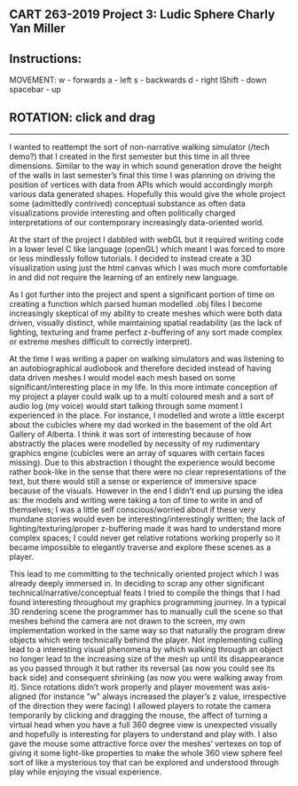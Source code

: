 CART 263-2019
Project 3: Ludic Sphere
Charly Yan Miller
---------------------------
Instructions:
------------
  MOVEMENT:
    w - forwards
    a - left
    s - backwards
    d - right
    lShift - down
    spacebar - up

  ROTATION:
    click and drag
------------

--------------------------

I wanted to reattempt the sort of non-narrative walking simulator (/tech demo?) that I created in the first semester but this time in all three dimensions. Similar to the way in which sound generation drove the height of the walls in last semester’s final this time I was planning on driving the position of vertices with data from APIs which would accordingly morph various data generated shapes. Hopefully this would give the whole project some (admittedly contrived) conceptual substance as often data visualizations provide interesting and often politically charged interpretations of our contemporary increasingly data-oriented world.

At the start of the project I dabbled with webGL but it required writing code in a lower level C like language (openGL) which meant I was forced to more or less mindlessly follow tutorials. I decided to instead create a 3D visualization using just the html canvas which I was much more comfortable in and did not require the learning of an entirely new language.

As I got further into the project and spent a significant portion of time on creating a function which parsed human modelled .obj files I become increasingly skeptical of my ability to create meshes which were both data driven, visually distinct, while maintaining spatial readability (as the lack of lighting, texturing and frame perfect z-buffering of any sort made complex or extreme meshes difficult to correctly interpret).

At the time I was writing a paper on walking simulators and was listening to an autobiographical audiobook and therefore decided instead of having data driven meshes I would model each mesh based on some significant/interesting place in my life. In this more intimate conception of my project a player could walk up to a multi coloured mesh and a sort of audio log (my voice) would start talking through some moment I experienced in the place. For instance, I modelled and wrote a little excerpt about the cubicles where my dad worked in the basement of the old Art Gallery of Alberta. I think it was sort of interesting because of how abstractly the places were modelled by necessity of my rudimentary graphics engine (cubicles were an array of squares with certain faces missing). Due to this abstraction I thought the experience would become rather book-like in the sense that there were no clear representations of the text, but there would still a sense or experience of immersive space because of the visuals. However in the end I didn’t end up pursing the idea as: the models and writing were taking a ton of time to write in and of themselves; I was a little self conscious/worried about if these very mundane stories would even be interesting/interestingly written; the lack of lighting/texturing/proper z-buffering made it was hard to understand more complex spaces; I could never get relative rotations working properly so it became impossible to elegantly traverse and explore these scenes as a player.

This lead to me committing to the technically oriented project which I was already deeply immersed in. In deciding to scrap any other significant technical/narrative/conceptual feats I tried to compile the things that I had found interesting throughout my graphics programming journey. In a typical 3D rendering scene the programmer has to manually cull the scene so that meshes behind the camera are not drawn to the screen, my own implementation worked in the same way so that naturally the program drew objects which were technically behind the player. Not implementing culling lead to a interesting visual phenomena by which walking through an object no longer lead to the increasing size of the mesh up until its disappearance as you passed through it but rather its reversal (as now you could see its back side) and consequent shrinking (as now you were walking away from it). Since rotations didn’t work properly and player movement was axis-aligned (for instance "w" always increased the player’s z value, irrespective of the direction they were facing) I allowed players to rotate the camera temporarily by clicking and dragging the mouse, the affect of turning a virtual head when you have a full 360 degree view is unexpected visually and hopefully is interesting for players to understand and play with. I also gave the mouse some attractive force over the meshes’ vertexes on top of giving it some light-like properties to make the whole 360 view sphere feel sort of like a mysterious toy that can be explored and understood through play while enjoying the visual experience.
